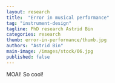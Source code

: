 ```yaml
---
layout: research
title:  "Error in musical performance"
tag: "instrument-design"
tagline: PhD research Astrid Bin
categories: research
thumb: error-in-performance/thumb.jpg
authors: "Astrid Bin"
main-image: /images/stock/06.jpg
published: false
---
```


MOAI! So cool!
